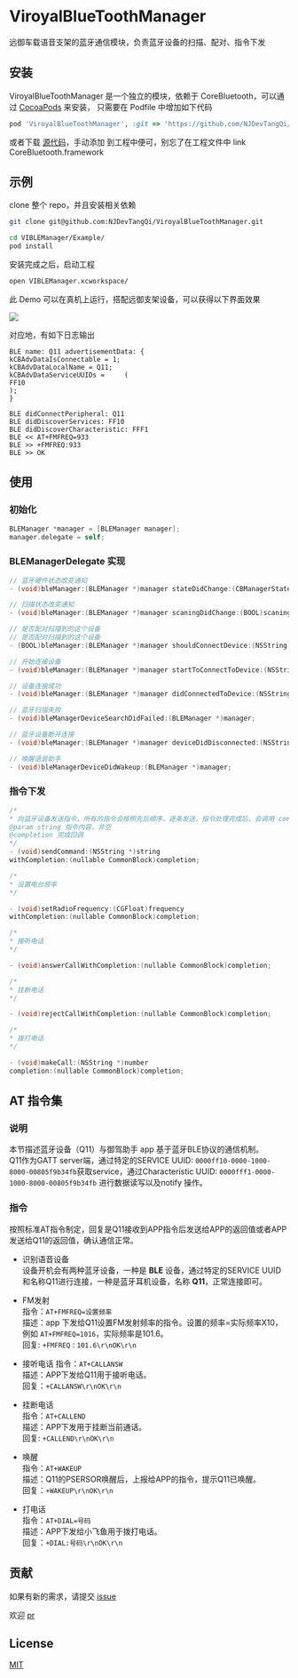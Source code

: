 # ViroyalBlueToothManager

远御车载语音支架的蓝牙通信模块，负责蓝牙设备的扫描、配对、指令下发

## 安装

ViroyalBlueToothManager 是一个独立的模块，依赖于 CoreBluetooth，可以通过 [CocoaPods](https://cocoapods.org) 来安装，
只需要在 Podfile 中增加如下代码

```ruby
pod 'ViroyalBlueToothManager', :git => 'https://github.com/NJDevTangQi/ViroyalBlueToothManager.git'
```

或者下载 [源代码](https://github.com/NJDevTangQi/ViroyalBlueToothManager/tree/master/VIBLEManager)，手动添加
到工程中便可，别忘了在工程文件中 link CoreBluetooth.framework

## 示例
clone 整个 repo，并且安装相关依赖 

```bash
git clone git@github.com:NJDevTangQi/ViroyalBlueToothManager.git

cd VIBLEManager/Example/
pod install
```

安装完成之后，启动工程 

```bash
open VIBLEManager.xcworkspace/
```

此 Demo 可以在真机上运行，搭配远御支架设备，可以获得以下界面效果

![](./demo.png)

对应地，有如下日志输出

```
BLE name: Q11 advertisementData: {
kCBAdvDataIsConnectable = 1;
kCBAdvDataLocalName = Q11;
kCBAdvDataServiceUUIDs =     (
FF10
);
}

BLE didConnectPeripheral: Q11
BLE didDiscoverServices: FF10
BLE didDiscoverCharacteristic: FFF1
BLE << AT+FMFREQ=933
BLE >> +FMFREQ:933
BLE >> OK
```


## 使用

### 初始化

```objective-c
BLEManager *manager = [BLEManager manager];
manager.delegate = self;
```

### BLEManagerDelegate 实现

```objective-c
// 蓝牙硬件状态改变通知
- (void)bleManager:(BLEManager *)manager stateDidChange:(CBManagerState)state;

// 扫描状态改变通知
- (void)bleManager:(BLEManager *)manager scaningDidChange:(BOOL)scaning;

// 是否配对扫描到的这个设备
// 是否配对扫描到的这个设备
- (BOOL)bleManager:(BLEManager *)manager shouldConnectDevice:(NSString *)name advertisementData:(NSDictionary *)advertisementData;

// 开始连接设备
- (void)bleManager:(BLEManager *)manager startToConnectToDevice:(NSString *)name;

// 设备连接成功
- (void)bleManager:(BLEManager *)manager didConnectedToDevice:(NSString *)name;

// 蓝牙扫描失败
- (void)bleManagerDeviceSearchDidFailed:(BLEManager *)manager;

// 蓝牙设备断开连接
- (void)bleManager:(BLEManager *)manager deviceDidDisconnected:(NSString *)name;

// 唤醒语音助手
- (void)bleManagerDeviceDidWakeup:(BLEManager *)manager;
```

### 指令下发

```objective-c
/*
* 向蓝牙设备发送指令，所有的指令会按照先后顺序，逐条发送，指令处理完成后，会调用 completion
@param string 指令内容，非空
@completion 完成回调
*/
- (void)sendCommand:(NSString *)string
withCompletion:(nullable CommonBlock)completion;

/*
* 设置电台频率
*/

- (void)setRadioFrequency:(CGFloat)frequency
withCompletion:(nullable CommonBlock)completion;

/*
* 接听电话
*/

- (void)answerCallWithCompletion:(nullable CommonBlock)completion;

/*
* 挂断电话
*/

- (void)rejectCallWithCompletion:(nullable CommonBlock)completion;

/*
* 拨打电话
*/

- (void)makeCall:(NSString *)number
completion:(nullable CommonBlock)completion;
```
## AT 指令集
### 说明
本节描述蓝牙设备（Q11）与御驾助手 app 基于蓝牙BLE协议的通信机制。  
Q11作为GATT server端，通过特定的SERVICE UUID: ```0000ff10-0000-1000-8000-00805f9b34fb```获取service，通过Characteristic UUID: ```0000fff1-0000-1000-8000-00805f9b34fb``` 进行数据读写以及notify 操作。
### 指令
按照标准AT指令制定，回复是Q11接收到APP指令后发送给APP的返回值或者APP发送给Q11的返回值，确认通信正常。 

* 识别语音设备   
设备开机会有两种蓝牙设备，一种是 **BLE** 设备，通过特定的SERVICE UUID和名称Q11进行连接，一种是蓝牙耳机设备，名称 **Q11**，正常连接即可。

* FM发射   
指令：```AT+FMFREQ=设置频率```   
描述：app 下发给Q11设置FM发射频率的指令。设置的频率=实际频率X10，例如 ```AT+FMFREQ=1016```，实际频率是101.6。  
回复: ```+FMFREQ：101.6\r\nOK\r\n```

* 接听电话 
指令：```AT+CALLANSW```  
描述：APP下发给Q11用于接听电话。  
回复：```+CALLANSW\r\nOK\r\n```

* 挂断电话   
指令：```AT+CALLEND```   
描述：APP下发用于挂断当前通话。  
回复: ```+CALLEND\r\nOK\r\n```

* 唤醒  
指令：```AT+WAKEUP```  
描述：Q11的PSERSOR唤醒后，上报给APP的指令，提示Q11已唤醒。  
回复：```+WAKEUP\r\nOK\r\n```

* 打电话  
指令：```AT+DIAL=号码```  
描述：APP下发给小飞鱼用于拨打电话。  
回复：```+DIAL:号码\r\nOK\r\n```  

## 贡献

如果有新的需求，请提交 [issue](https://github.com/viroyalnj/VIBLEManager/issues)

欢迎 [pr](https://github.com/viroyalnj/VIBLEManager/pulls)

## License

[MIT](./LICENSE)

